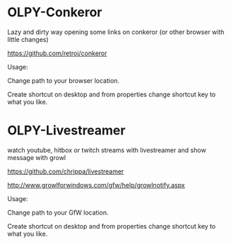 # OLPY-Conkeror
Lazy and dirty way opening some links on conkeror (or other browser with little changes)

https://github.com/retroj/conkeror

Usage: 

Change path to your browser location.

Create shortcut on desktop and from properties change shortcut key to what you like.

# OLPY-Livestreamer
watch youtube, hitbox or twitch streams with livestreamer and show message with growl

https://github.com/chrippa/livestreamer

http://www.growlforwindows.com/gfw/help/growlnotify.aspx

Usage: 

Change path to your GfW location.

Create shortcut on desktop and from properties change shortcut key to what you like.
